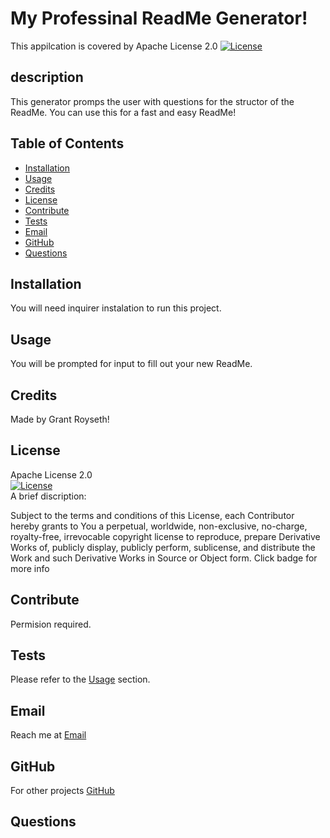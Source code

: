# My Professinal ReadMe Generator!
    
  This appilcation is covered by Apache License 2.0 [![License](https://img.shields.io/badge/License-Apache_2.0-blue.svg)](https://opensource.org/licenses/Apache-2.0)
## description  

This generator promps the user with questions for the structor of the ReadMe. You can use this for a fast and easy ReadMe!
## Table of Contents 

- [Installation](#installation)
- [Usage](#usage)
- [Credits](#credits)
- [License](#license)
- [Contribute](#contribute)
- [Tests](#tests)
- [Email](#email)
- [GitHub](#github)
- [Questions](#questions)

## Installation
You will need inquirer instalation to run this project.  

## Usage
You will be prompted for input to fill out your new ReadMe.  

## Credits
Made by Grant Royseth!

## License  
Apache License 2.0  
[![License](https://img.shields.io/badge/License-Apache_2.0-blue.svg)](https://opensource.org/licenses/Apache-2.0)  
A brief discription:

Subject to the terms and conditions of this License, each Contributor hereby grants to You a perpetual, worldwide, non-exclusive, no-charge, royalty-free, irrevocable copyright license to reproduce, prepare Derivative Works of, publicly display, publicly perform, sublicense, and distribute the Work and such Derivative Works in Source or Object form. Click badge for more info

## Contribute
Permision required.  

## Tests
Please refer to the [Usage](#usage) section.


## Email
Reach me at [Email](Groyseth@gmail.com)

## GitHub
For other projects [GitHub](https://github.com/groyseth)

## Questions

